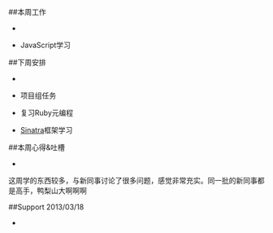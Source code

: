 ##本周工作

-

- JavaScript学习

##下周安排

-

- 项目组任务
- 复习Ruby元编程
- [Sinatra](http://www.sinatrarb.com/)框架学习

##本周心得&吐槽

-

这周学的东西较多，与新同事讨论了很多问题，感觉非常充实。同一批的新同事都是高手，鸭梨山大啊啊啊

##Support 2013/03/18

-

